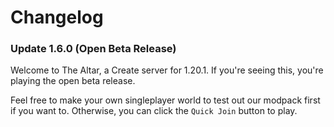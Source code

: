 # Changelog
### Update 1.6.0 (Open Beta Release)
Welcome to The Altar, a Create server for 1.20.1. If you're seeing this, you're playing the open beta release.

Feel free to make your own singleplayer world to test out our modpack first if you want to. Otherwise, you can click the `Quick Join` button to play.
